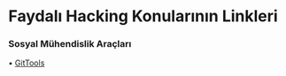 # Faydalı Hacking Konularının Linkleri

### Sosyal Mühendislik Araçları

• [GitTools](https://github.com/Ha3MrX/GitTool)
